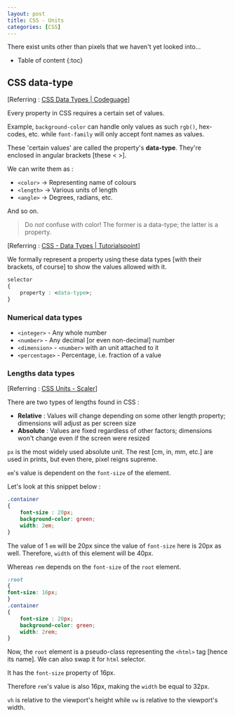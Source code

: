 ```yaml
---
layout: post
title: CSS - Units
categories: [CSS]
---
```


There exist units other than pixels that we haven't yet looked into...

* Table of content
{:toc}

## CSS data-type

[Referring : [CSS Data Types | Codeguage](https://www.codeguage.com/courses/css/data-types)]

Every property in CSS requires a certain set of values.

Example, ``background-color`` can handle only values as such ``rgb()``, hex-codes, etc. while ``font-family`` will only accept font names as values.

These 'certain values' are called the property's **data-type**. They're enclosed in angular brackets [these < >].

We can write them as :

* ``<color>`` -> Representing name of colours
* ``<length>`` -> Various units of length
* ``<angle>`` -> Degrees, radians, etc.

And so on.

> Do *not* confuse <color> with color! The former is a data-type; the latter is a property.

[Referring : [CSS - Data Types | Tutorialspoint](https://www.tutorialspoint.com/css/css_data_types.htm)]

We formally represent a property using these data types [with their brackets, of course] to show the values allowed with it.

```css
selector
{
    property : <data-type>;
}
```

### Numerical data types

* `<integer>` - Any whole number
* `<number>` - Any decimal [or even non-decimal] number
* `<dimension>` - `<number>` with an unit attached to it
* `<percentage>` - Percentage, i.e. fraction of a value

### Lengths data types

[Referring : [CSS Units - Scaler](https://www.scaler.com/topics/css/css-units/)]

There are two types of lengths found in CSS :

* **Relative** : Values will change depending on some other length property; dimensions will adjust as per screen size
* **Absolute** : Values are fixed regardless of other factors; dimensions won't change even if the screen were resized

``px`` is the most widely used absolute unit. The rest [cm, in, mm, etc.] are used in prints, but even there, pixel reigns supreme.

``em``'s value is dependent on the ``font-size`` of the element.

Let's look at this snippet below :

```css
.container
{
    font-size : 20px;
    background-color: green;
    width: 2em;
}
```

The value of 1 `em` will be 20px since the value of ``font-size`` here is 20px as well. Therefore, ``width`` of this element will be 40px.

Whereas ``rem`` depends on the ``font-size`` of the ``root`` element.

```css
:root
{
font-size: 16px;
}
.container
{
    font-size : 20px;
    background-color: green;
    width: 2rem;
}
```

Now, the ``root`` element is a pseudo-class representing the `<html>` tag [hence its name]. We can also swap it for ``html`` selector.

It has the ``font-size`` property of 16px.

Therefore ``rem``'s value is also 16px, making the ``width`` be equal to 32px.

``vh`` is relative to the viewport's height while ``vw`` is relative to the viewport's width.
